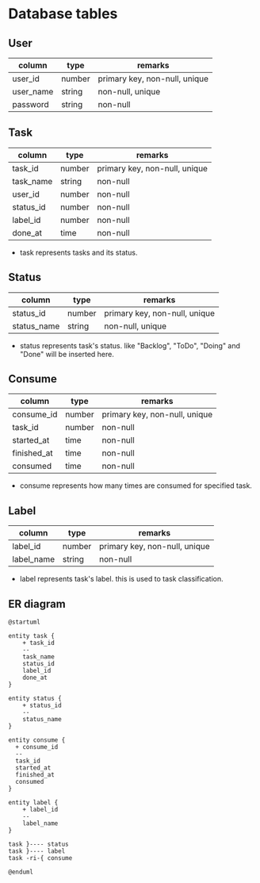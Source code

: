
# Database tables

## User

| column    | type   | remarks                       |
|-----------|--------|-------------------------------|
| user_id   | number | primary key, non-null, unique |
| user_name | string | non-null, unique              |
| password  | string | non-null                      |

## Task

| column    | type   | remarks                       |
|-----------|--------|-------------------------------|
| task_id   | number | primary key, non-null, unique |
| task_name | string | non-null                      |
| user_id   | number | non-null                      | 
| status_id | number | non-null                      | 
| label_id  | number | non-null                      | 
| done_at   | time   | non-null                      | 

* task represents tasks and its status.

## Status

| column      | type   | remarks                       |
|-------------|--------|-------------------------------|
| status_id   | number | primary key, non-null, unique |
| status_name | string | non-null, unique              |

* status represents task's status. like "Backlog", "ToDo", "Doing" and "Done" will be inserted here.

## Consume

| column      | type   | remarks                       |
|-------------|--------|-------------------------------|
| consume_id  | number | primary key, non-null, unique |
| task_id     | number | non-null                      |
| started_at  | time   | non-null                      | 
| finished_at | time   | non-null                      | 
| consumed    | time   | non-null                      | 

* consume represents how many times are consumed for specified task.

## Label

| column     | type   | remarks                       |
|------------|--------|-------------------------------|
| label_id   | number | primary key, non-null, unique |
| label_name | string | non-null                      |

* label represents task's label. this is used to task classification.

## ER diagram

```uml
@startuml

entity task {
    + task_id
    --
    task_name
    status_id
    label_id
    done_at
}

entity status {
    + status_id
    --
    status_name
}

entity consume {
  + consume_id
  --
  task_id
  started_at
  finished_at
  consumed
}

entity label {
    + label_id
    --
    label_name
}

task }---- status
task }---- label
task -ri-{ consume

@enduml
```
